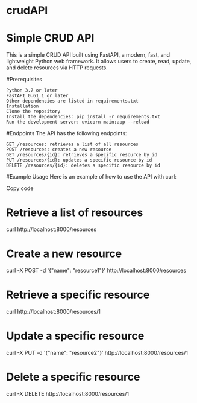 # crudAPI
# Simple CRUD API

This is a simple CRUD API built using FastAPI, a modern, fast, and lightweight Python web framework. It allows users to create, read, update, and delete resources via HTTP requests.

#Prerequisites
```
Python 3.7 or later
FastAPI 0.61.1 or later
Other dependencies are listed in requirements.txt
Installation
Clone the repository
Install the dependencies: pip install -r requirements.txt
Run the development server: uvicorn main:app --reload
```
#Endpoints
The API has the following endpoints:
```
GET /resources: retrieves a list of all resources
POST /resources: creates a new resource
GET /resources/{id}: retrieves a specific resource by id
PUT /resources/{id}: updates a specific resource by id
DELETE /resources/{id}: deletes a specific resource by id
```

#Example Usage
Here is an example of how to use the API with curl:

Copy code
# Retrieve a list of resources
curl http://localhost:8000/resources

# Create a new resource
curl -X POST -d '{"name": "resource1"}' http://localhost:8000/resources

# Retrieve a specific resource
curl http://localhost:8000/resources/1

# Update a specific resource
curl -X PUT -d '{"name": "resource2"}' http://localhost:8000/resources/1

# Delete a specific resource
curl -X DELETE http://localhost:8000/resources/1
